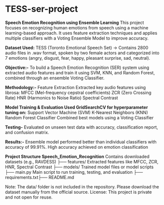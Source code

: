# TESS-ser-project

**Speech Emotion Recognition using Ensemble Learning** This project focuses on recognizing human emotions from speech using a machine learning-based approach. It uses feature extraction techniques and applies multiple classifiers with a Voting Ensemble Model to improve accuracy.

**Dataset Used:** TESS (Toronto Emotional Speech Set) → Contains 2800 audio files in .wav format, spoken by two female actors and categorized into 7 emotions (angry, disgust, fear, happy, pleasant surprise, sad, neutral).

**Objective:-** To build a Speech Emotion Recognition (SER) system using extracted audio features and train it using SVM, KNN, and Random Forest, combined through an ensemble Voting Classifier.

**Methodology:-** Feature Extraction Extracted key audio features using librosa: MFCC (Mel-frequency cepstral coefficients) ZCR (Zero Crossing Rate) HNR (Harmonics to Noise Ratio) Spectral Contrast

**Model Training & Evaluation Used GridSearchCV for hyperparameter tuning on:** Support Vector Machine (SVM) K-Nearest Neighbors (KNN) Random Forest Classifier Combined best models using a Voting Classifier

**Testing-** Evaluated on unseen test data with accuracy, classification report, and confusion matrix.

**Results:-** Ensemble model performed better than individual classifiers with accuracy of 99.91%. High accuracy achieved on emotion classification

**Project Structure Speech_Emotion_Recognition** Contains downloaded datasets (e.g., RAVDESS) ├── features/  Extracted features like MFCC, ZCR, HNR, Spectral Contrast ├── models/  Trained model files or model scripts ├── main.py Main script to run training, testing, and evaluation ├── requirements.txt├── README.md

Note: The data/ folder is not included in the repository. Please download the dataset manually from the official source. License: This project is private and not open for reuse.
